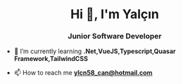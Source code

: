 <h1 align="center">Hi 👋, I'm Yalçın</h1>
<h3 align="center">Junior Software Developer</h3>

- 🌱 I’m currently learning **.Net,VueJS,Typescript,Quasar Framework,TailwindCSS**

- 📫 How to reach me **ylcn58_can@hotmail.com**
